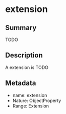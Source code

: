# extension

## Summary

TODO

## Description

A extension is TODO

## Metadata

- name: extension
- Nature: ObjectProperty
- Range: Extension

